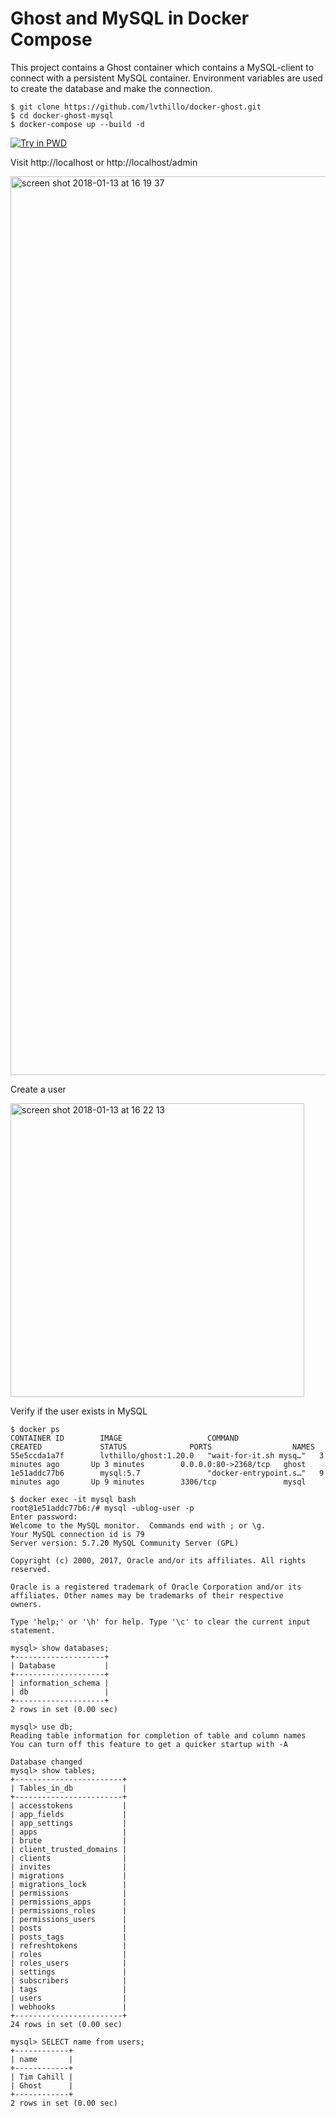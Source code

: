 # Ghost and MySQL in Docker Compose

This project contains a Ghost container which contains a MySQL-client to connect with a persistent MySQL container.
Environment variables are used to create the database and make the connection.

```
$ git clone https://github.com/lvthillo/docker-ghost.git
$ cd docker-ghost-mysql 
$ docker-compose up --build -d
```

[![Try in PWD](https://raw.githubusercontent.com/play-with-docker/stacks/master/assets/images/button.png)](https://labs.play-with-docker.com/?stack=https://raw.githubusercontent.com/lvthillo/docker-ghost-mysql/master/docker-compose.yaml)

Visit http://localhost or http://localhost/admin

<img width="1438" alt="screen shot 2018-01-13 at 16 19 37" src="https://user-images.githubusercontent.com/14105387/34907357-a7979968-f87d-11e7-8423-c8734cbc6fdd.png">

Create a user

<img width="470" alt="screen shot 2018-01-13 at 16 22 13" src="https://user-images.githubusercontent.com/14105387/34907394-29372d12-f87e-11e7-858f-a023d2b67cb9.png">

Verify if the user exists in MySQL
```
$ docker ps
CONTAINER ID        IMAGE                   COMMAND                  CREATED             STATUS              PORTS                  NAMES
55e5ccda1a7f        lvthillo/ghost:1.20.0   "wait-for-it.sh mysq…"   3 minutes ago       Up 3 minutes        0.0.0.0:80->2368/tcp   ghost
1e51addc77b6        mysql:5.7               "docker-entrypoint.s…"   9 minutes ago       Up 9 minutes        3306/tcp               mysql

$ docker exec -it mysql bash
root@1e51addc77b6:/# mysql -ublog-user -p
Enter password:
Welcome to the MySQL monitor.  Commands end with ; or \g.
Your MySQL connection id is 79
Server version: 5.7.20 MySQL Community Server (GPL)

Copyright (c) 2000, 2017, Oracle and/or its affiliates. All rights reserved.

Oracle is a registered trademark of Oracle Corporation and/or its
affiliates. Other names may be trademarks of their respective
owners.

Type 'help;' or '\h' for help. Type '\c' to clear the current input statement.

mysql> show databases;
+--------------------+
| Database           |
+--------------------+
| information_schema |
| db                 |
+--------------------+
2 rows in set (0.00 sec)

mysql> use db;
Reading table information for completion of table and column names
You can turn off this feature to get a quicker startup with -A

Database changed
mysql> show tables;
+------------------------+
| Tables_in_db           |
+------------------------+
| accesstokens           |
| app_fields             |
| app_settings           |
| apps                   |
| brute                  |
| client_trusted_domains |
| clients                |
| invites                |
| migrations             |
| migrations_lock        |
| permissions            |
| permissions_apps       |
| permissions_roles      |
| permissions_users      |
| posts                  |
| posts_tags             |
| refreshtokens          |
| roles                  |
| roles_users            |
| settings               |
| subscribers            |
| tags                   |
| users                  |
| webhooks               |
+------------------------+
24 rows in set (0.00 sec)

mysql> SELECT name from users;
+------------+
| name       |
+------------+
| Tim Cahill |
| Ghost      |
+------------+
2 rows in set (0.00 sec)


